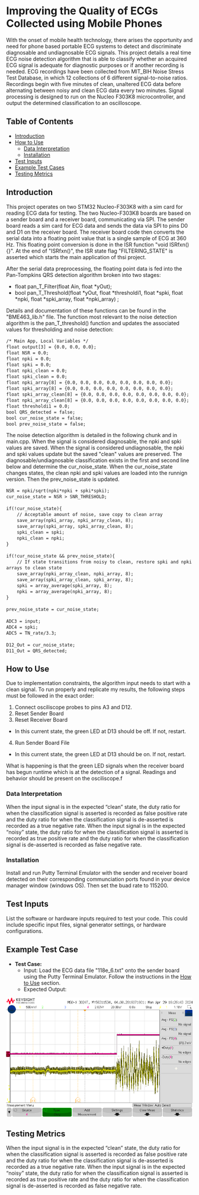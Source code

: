 # Improving the Quality of ECGs Collected using Mobile Phones

With the onset of mobile health technology, there arises the opportunity and need for phone based portable ECG systems to detect and discriminate diagnosable and undiagnosable ECG signals. This project details a real time ECG noise detection algorithm that is able to classify whether an acquired ECG signal is adequate for diagnostic purposes or if another recording is needed. ECG recordings have been collected from MIT_BIH Noise Stress Test Database, in which 12 collections of 6 different signal-to-noise ratios. Recordings begin with five minutes of clean, unaltered ECG data before alternating between noisy and clean ECG data every two minutes. Signal processing is designed to run on the Nucleo F303K8 microcontroller, and output the determined classification to an oscilloscope.   

## Table of Contents

- [Introduction](#introduction)
- [How to Use](#how-to-use)
  - [Data Interpretation](#data-interpretation)
  - [Installation](#installation)
- [Test Inputs](#test-inputs)
- [Example Test Cases](#example-test-cases)
- [Testing Metrics](#testing-metrics)

## Introduction

This project operates on two STM32 Nucleo-F303K8 with a sim card for reading ECG data for testing.  The two Nucleo-F303K8 boards are based on a sender board and a receiver board, communicating via SPI. The sender board reads a sim card for ECG data and sends the data via SPI to pins D0 and D1 on the receiver board. The receiver board code then converts the serial data into a floating point value that is a single sample of ECG at 360 Hz. This floating point conversion is done in the ISR function "void ISRfxn(){}". At the end of "ISRfxn()", the ISR state flag "FILTERING_STATE" is asserted which starts the main application of thsi project.

After the serial data preprocessing, the floating point data is fed into the Pan-Tompkins QRS detection algorithm broken into two stages:
- float pan_T_Filter(float Ain, float *yOut);
- bool pan_T_Threshold(float *yOut, float *thresholdi1, float *spki, float *npki, float *spki_array, float *npki_array) ;

Details and documentation of these functions can be found in the "BME463_lib.h" file. The function most relevant to the noise detection algorithm is the pan_T_threshold() function and updates the associated values for thresholding and noise detection:

    /* Main App, Local Variables */ 
    float output[3] = {0.0, 0.0, 0.0};
    float NSR = 0.0;
    float npki = 0.0;
    float spki = 0.0;
    float npki_clean = 0.0;
    float spki_clean = 0.0;
    float npki_array[8] = {0.0, 0.0, 0.0, 0.0, 0.0, 0.0, 0.0, 0.0};
    float spki_array[8] = {0.0, 0.0, 0.0, 0.0, 0.0, 0.0, 0.0, 0.0};
    float spki_array_clean[8] = {0.0, 0.0, 0.0, 0.0, 0.0, 0.0, 0.0, 0.0};
    float npki_array_clean[8] = {0.0, 0.0, 0.0, 0.0, 0.0, 0.0, 0.0, 0.0};
    float thresholdi1 = 0.0;
    bool QRS_detected = false;
    bool cur_noise_state = false;
    bool prev_noise_state = false;

The noise detection algorithm is detailed in the following chunk and in main.cpp. When the signal is considered diagnosable, the npki and spki values are saved. When the signal is considered undiagnosable, the npki and spki values update but the saved "clean" values are preserved. The diagnosable/undiagnosable classification exists in the first and second line below and determine the cur_noise_state. When the cur_noise_state changes states, the clean npki and spki values are loaded into the runnign version. Then the prev_noise_state is updated. 

    NSR = npki/sqrt(npki*npki + spki*spki);
    cur_noise_state = NSR > SNR_THRESHOLD;
    
    if(!cur_noise_state){
        // Acceptable amount of noise, save copy to clean array
        save_array(npki_array, npki_array_clean, 8);
        save_array(spki_array, spki_array_clean, 8);
        spki_clean = spki;
        npki_clean = npki;
    }          
    
    if(!cur_noise_state && prev_noise_state){    
        // If state transitions from noisy to clean, restore spki and npki arrays to clean state 
        save_array(npki_array_clean, npki_array, 8);
        save_array(spki_array_clean, spki_array, 8);
        spki = array_average(spki_array, 8);
        npki = array_average(npki_array, 8);
    }
    
    prev_noise_state = cur_noise_state;
    
    ADC3 = input; 
    ADC4 = spki;
    ADC5 = TN_rate/3.3;
  
    D12_Out = cur_noise_state;
    D11_Out = QRS_detected;

  

## How to Use
Due to implementation constraints, the algorithm input needs to start with a clean signal. To run properly and replicate my results, the following steps must be followed in the exact order:
1) Connect osciliscope probes to pins A3 and D12.
2) Reset Sender Board
3) Reset Receiver Board
- In this current state, the green LED at D13 should be off. If not, restart.
4) Run Sender Board File
- In this current state, the green LED at D13 should be on. If not, restart.

What is happening is that the green LED signals when the receiver board has begun runtime which is at the detection of a signal. Readings and behavior should be present on the osciliscope.f

### Data Interpretation

When the input signal is in the expected “clean” state, the duty ratio for when the classification signal is asserted is recorded as false positive rate and the duty ratio for when the classification signal is de-asserted is recorded as a true negative rate. When the input signal is in the expected “noisy” state, the duty ratio for when the classification signal is asserted is recorded as true positive rate and the duty ratio for when the classification signal is de-asserted is recorded as false negative rate.

### Installation
Install and run Putty Terminal Emulator with the sender and receiver board detected on their corresponding communciation ports found in your device manager window (windows OS). Then set the buad rate to 115200.

## Test Inputs

List the software or hardware inputs required to test your code. This could include specific input files, signal generator settings, or hardware configurations.

## Example Test Case

- **Test Case:**
  - Input: Load the ECG data file "118e_6.txt" onto the sender board using the Putty Terminal Emulator. Follow the instructions in the [How to Use](#how-to-use) section.
  - Expected Output:

![Expected Output](./118e-6%20FPR.png "Expected Output")

## Testing Metrics

When the input signal is in the expected “clean” state, the duty ratio for when the classification signal is asserted is recorded as false positive rate and the duty ratio for when the classification signal is de-asserted is recorded as a true negative rate. When the input signal is in the expected “noisy” state, the duty ratio for when the classification signal is asserted is recorded as true positive rate and the duty ratio for when the classification signal is de-asserted is recorded as false negative rate.
